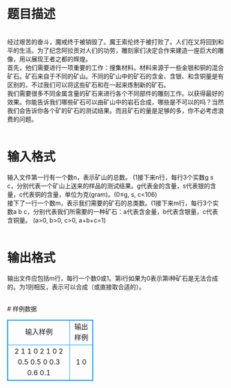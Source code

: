 # 

 
 # 题目描述 
<p>
<br>经过艰苦的奋斗，魔戒终于被销毁了。魔王索伦终于被打败了。人们在又将回到和平的生活。为了纪念阿拉贡对人们的功劳，雕刻家们决定合作来建造一座巨大的雕像，用以展现王者之都的辉煌。<br>首先，他们需要进行一项重要的工作：搜集材料。材料来源于一些金银和铜的混合矿石。矿石来自于不同的矿山。不同的矿山中的矿石的含金、含银、和含铜量是有区别的，不过我们可以将这些矿石和在一起来炼制新的矿石。<br>我们需要很多不同金属含量的矿石来进行各个不同部件的雕刻工作。以获得最好的效果。你能告诉我们哪些矿石可以由矿山中的岩石合成，哪些是不可以的吗？当然我们会告诉你各个矿的矿石的测试结果。而且矿石的量是足够的多，你不必考虑浪费的问题。<br><br></p> 

 
 # 输入格式 
<p>
输入文件第一行有一个数n，表示矿山的总数。 (1<n≤100000)<br>接下来n行，每行3个实数g s c，分别代表一个矿山上送来的样品的测试结果。g代表金的含量，s代表银的含量，c代表铜的含量，单位为克(gram)。(0≤g, s, c<106)<br>接下了一行一个数m，表示我们需要的矿石的总类数。(1<m≤100000)<br>接下来m行，每行3个实数a b c，分别代表我们所需要的一种矿石：a代表含金量，b代表含银量，c代表含铜量。 (a>0, b>0, c>0, a+b+c=1)<br><br></p> 

 
 # 输出格式 
<p>
输出文件应包括m行，每行一个数0或1。第i行如果为0表示第i种矿石是无法合成的。为1则相反，表示可以合成（或直接取合适的）。<br>	<br></p> 
# 样例数据
<style>
        table,table tr th, table tr td { border:1px solid #0094ff; }
        table { width: 200px; min-height: 25px; line-height: 25px; text-align: center; border-collapse: collapse;}   
    </style>
<table>
	<tr>
		<td>输入样例</td>
		<td>输出样例</td>
	</tr>
<tr><td>2
1 1 0
2 1 0
2
0.5 0.5 0
0.3 0.6 0.1


</td><td>1
0</td></tr></table>
